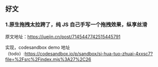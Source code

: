 ## 好文

### 1.原生拖拽太拉跨了，纯 JS 自己手写一个拖拽效果，纵享丝滑

原文地址：https://juejin.cn/post/7145447742515445791

实现，codesandbox demo 地址（todo）:https://codesandbox.io/p/sandbox/si-hua-tuo-zhuai-4xxsc7?file=%2Fsrc%2Findex.mjs%3A27%2C26
